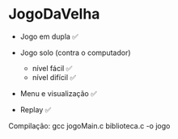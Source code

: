 # JogoDaVelha

* Jogo em dupla ✅

* Jogo solo (contra o computador) 
    - nível fácil ✅
    - nível difícil ✅

* Menu e visualização ✅

* Replay ✅

Compilação: gcc jogoMain.c biblioteca.c -o jogo 



